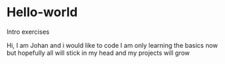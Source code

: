 # Hello-world
Intro exercises

Hi, I am Johan and i would like to code
I am only learning the basics now but hopefully all will stick in my head and my projects will grow

